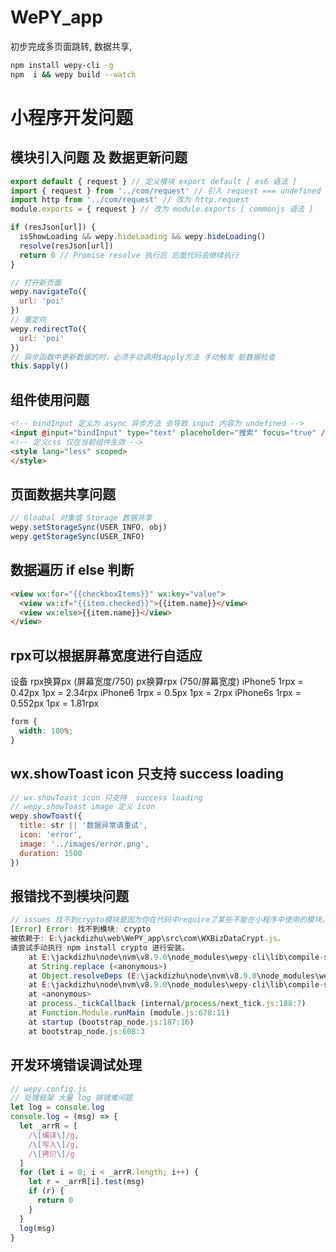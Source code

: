 # WePY_app

初步完成多页面跳转, 数据共享,
``` sh
npm install wepy-cli -g
npm  i && wepy build --watch
```

# 小程序开发问题

## 模块引入问题 及 数据更新问题

``` js
export default { request } // 定义模块 export default [ es6 语法 ]
import { request } from '../com/request' // 引入 request === undefined
import http from '../com/request' // 改为 http.request
module.exports = { request } // 改为 module.exports [ commonjs 语法 ]

if (resJson[url]) {
  isShowLoading && wepy.hideLoading && wepy.hideLoading()
  resolve(resJson[url])
  return 0 // Promise resolve 执行后 后面代码会继续执行
}

// 打开新页面
wepy.navigateTo({
  url: 'poi'
})
// 重定向
wepy.redirectTo({
  url: 'poi'
})
// 异步函数中更新数据的时，必须手动调用$apply方法 手动触发 脏数据检查
this.$apply()
```

## 组件使用问题

``` html
<!-- bindInput 定义为 async 异步方法 会导致 input 内容为 undefined -->
<input @input="bindInput" type="text" placeholder="搜索" focus="true" />
<!-- 定义css 仅在当前组件生效 -->
<style lang="less" scoped>
</style>
```

## 页面数据共享问题

``` js
// Gloabal 对象或 Storage 数据共享
wepy.setStorageSync(USER_INFO, obj)
wepy.getStorageSync(USER_INFO)
```

## 数据遍历 if else 判断

``` html
<view wx:for="{{checkboxItems}}" wx:key="value">
  <view wx:if="{{item.checked}}">{{item.name}}</view>
  <view wx:else>{{item.name}}</view>
</view>
```
## rpx可以根据屏幕宽度进行自适应

设备	rpx换算px (屏幕宽度/750)	px换算rpx (750/屏幕宽度)
iPhone5	1rpx = 0.42px	1px = 2.34rpx
iPhone6	1rpx = 0.5px	1px = 2rpx
iPhone6s	1rpx = 0.552px	1px = 1.81rpx
``` css
form {
  width: 100%;
}
```
## wx.showToast icon 只支持  success loading

``` js
// wx.showToast icon 只支持  success loading
// wepy.showToast image 定义 icon
wepy.showToast({
  title: str || '数据异常请重试',
  icon: 'error',
  image: '../images/error.png',
  duration: 1500
})
```

## 报错找不到模块问题

``` js
// issues 找不到crypto模块是因为你在代码中require了某些不能在小程序中使用的模块。
[Error] Error: 找不到模块: crypto
被依赖于: E:\jackdizhu\web\WePY_app\src\com\WXBizDataCrypt.js。
请尝试手动执行 npm install crypto 进行安装。
    at E:\jackdizhu\node\nvm\v8.9.0\node_modules\wepy-cli\lib\compile-script.js:98:31
    at String.replace (<anonymous>)
    at Object.resolveDeps (E:\jackdizhu\node\nvm\v8.9.0\node_modules\wepy-cli\lib\compile-script.js:46:21)
    at E:\jackdizhu\node\nvm\v8.9.0\node_modules\wepy-cli\lib\compile-script.js:270:27
    at <anonymous>
    at process._tickCallback (internal/process/next_tick.js:188:7)
    at Function.Module.runMain (module.js:678:11)
    at startup (bootstrap_node.js:187:16)
    at bootstrap_node.js:608:3
```

## 开发环境错误调试处理

``` js
// wepy.config.js
// 处理框架 大量 log 排错难问题
let log = console.log
console.log = (msg) => {
  let _arrR = [
    /\[编译\]/g,
    /\[写入\]/g,
    /\[拷贝\]/g
  ]
  for (let i = 0; i < _arrR.length; i++) {
    let r = _arrR[i].test(msg)
    if (r) {
      return 0
    }
  }
  log(msg)
}
```
